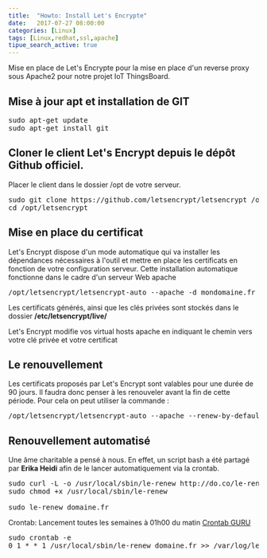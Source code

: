 ```yaml
---
title:  "Howto: Install Let's Encrypte"
date:   2017-07-27 08:00:00
categories: [Linux]
tags: [Linux,redhat,ssl,apache]
tipue_search_active: true
---
```


Mise en place de Let's Encrypte pour la mise en place d'un reverse proxy sous Apache2 pour notre projet IoT ThingsBoard.


## Mise à jour apt et installation de GIT
<pre class="prettyprint">
sudo apt-get update
sudo apt-get install git
</pre>

## Cloner le client Let's Encrypt depuis le dépôt Github officiel.
Placer le client dans le dossier /opt de votre serveur.
<pre class="prettyprint">
sudo git clone https://github.com/letsencrypt/letsencrypt /opt/letsencrypt --depth=1
cd /opt/letsencrypt
</pre>

## Mise en place du certificat

Let's Encrypt dispose d'un mode automatique qui va installer les dépendances nécessaires à l'outil et mettre en place les certificats en fonction de votre configuration serveur. Cette installation automatique fonctionne dans le cadre d'un serveur Web apache
<pre class="prettyprint">
/opt/letsencrypt/letsencrypt-auto --apache -d mondomaine.fr -d www.mondomaine.fr
</pre>

Les certificats générés, ainsi que les clés privées sont stockés dans le dossier **/etc/letsencrypt/live/**

Let's Encrypt modifie vos virtual hosts apache en indiquant le chemin vers votre clé privée et votre certificat


## Le renouvellement

Les certificats proposés par Let's Encrypt sont valables pour une durée de 90 jours. Il faudra donc penser à les renouveler avant la fin de cette période. Pour cela on peut utiliser la commande :
<pre class="prettyprint">
/opt/letsencrypt/letsencrypt-auto --apache --renew-by-default  -d mondomaine.fr -d www.mondomaine.fr
</pre>


## Renouvellement automatisé
Une âme charitable a pensé à nous. En effet, un script bash a été partagé par **Erika Heidi** afin de le lancer automatiquement via la crontab.

<pre class="prettyprint">
sudo curl -L -o /usr/local/sbin/le-renew http://do.co/le-renew
sudo chmod +x /usr/local/sbin/le-renew

sudo le-renew domaine.fr
</pre>

Crontab: Lancement toutes les semaines à 01h00 du matin [Crontab GURU](https://crontab.guru/#0_1_*_*_1)
<pre class="prettyprint">
sudo crontab -e
0 1 * * 1 /usr/local/sbin/le-renew domaine.fr >> /var/log/le-renew.log
</pre>